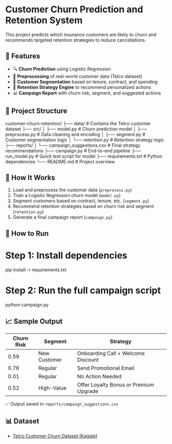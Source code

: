 # Customer Churn Prediction and Retention System

This project predicts which insurance customers are likely to churn and recommends targeted retention strategies to reduce cancellations.


## 🚀 Features

- 🔍 **Churn Prediction** using Logistic Regression
- 🧼 **Preprocessing** of real-world customer data (Telco dataset)
- 🧠 **Customer Segmentation** based on tenure, contract, and spending
- 🎯 **Retention Strategy Engine** to recommend personalized actions
- 📊 **Campaign Report** with churn risk, segment, and suggested actions


## 📁 Project Structure
customer-churn-retention/
├── data/                # Contains the Telco customer dataset
├── src/
│   ├── model.py         # Churn prediction model
│   ├── preprocess.py    # Data cleaning and encoding
│   ├── segment.py       # Customer segmentation logic
│   └── retention.py     # Retention strategy logic
├── reports/
│   └── campaign\_suggestions.csv   # Final strategy recommendations
├── campaign.py          # End-to-end pipeline
├── run\_model.py         # Quick test script for model
├── requirements.txt     # Python dependencies
└── README.md            # Project overview

## 🧠 How It Works

1. Load and preprocess the customer data (`preprocess.py`)
2. Train a Logistic Regression churn model (`model.py`)
3. Segment customers based on contract, tenure, etc. (`segment.py`)
4. Recommend retention strategies based on churn risk and segment (`retention.py`)
5. Generate a final campaign report (`campaign.py`)


## 🧪 How to Run
# Step 1: Install dependencies
pip install -r requirements.txt

# Step 2: Run the full campaign script
python campaign.py

## 📈 Sample Output

| Churn Risk | Segment      | Strategy                               |
| ---------- | ------------ | -------------------------------------- |
| 0.59       | New Customer | Onboarding Call + Welcome Discount     |
| 0.76       | Regular      | Send Promotional Email                 |
| 0.01       | Regular      | No Action Needed                       |
| 0.52       | High-Value   | Offer Loyalty Bonus or Premium Upgrade |

✅ Output saved in `reports/campaign_suggestions.csv`


## 📊 Dataset

* [Telco Customer Churn Dataset (Kaggle)](https://www.kaggle.com/datasets/blastchar/telco-customer-churn)
